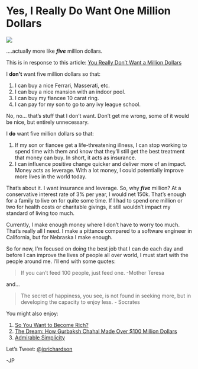 <!--
id: 2417992256
link: http://techneur.com/post/2417992256/yes-i-really-do-want-one-million-dollars
slug: yes-i-really-do-want-one-million-dollars
date: Wed Dec 22 2010 12:00:00 GMT-0600 (CST)
publish: 2010-12-022
tags: money
-->


Yes, I Really Do Want One Million Dollars
=========================================

![](http://media.tumblr.com/tumblr_lducpwx5gX1qzbc4f.jpg)

….actually more like ***five*** million dollars.

This is in response to this article: [You Really Don’t Want a Million
Dollars](http://ryanwaggoner.com/2010/12/you-dont-really-want-a-million-dollars/)

I **don’t** want five million dollars so that:

1.  I can buy a nice Ferrari, Masserati, etc.
2.  I can buy a nice mansion with an indoor pool.
3.  I can buy my fiancee 10 carat ring.
4.  I can pay for my son to go to any ivy league school.

No, no… that’s stuff that I don’t want. Don’t get me wrong, some of it
would be nice, but entirely unnecessary.

I **do** want five million dollars so that:

1.  If my son or fiancee get a life-threatening illness, I can stop
    working to spend time with them and know that they’ll still get the
    best treatment that money can buy. In short, it acts as insurance.
2.  I can influence positive change quicker and deliver more of an
    impact. Money acts as leverage. With a lot money, I could
    potentially improve more lives in the world today.

That’s about it. I want insurance and leverage. So, why ***five***
million? At a conservative interest rate of 3% per year, I would net
150k. That’s enough for a family to live on for quite some time. If I
had to spend one million or two for health costs or charitable givings,
it still wouldn’t impact my standard of living too much.

Currently, I make enough money where I don’t have to worry too much.
That’s really all I need. I make a pittance compared to a software
engineer in California, but for Nebraska I make enough.

So for now, I’m focused on doing the best job that I can do each day and
before I can improve the lives of people all over world, I must start
with the people around me. I’ll end with some quotes:

> If you can’t feed 100 people, just feed one. -Mother Teresa

and…

> The secret of happiness, you see, is not found in seeking more, but in
> developing the capacity to enjoy less. - Socrates

You might also enjoy:

1.  [So You Want to Become
    Rich?](http://techneur.com/post/1012320994/so-you-want-to-become-rich)
2.  [The Dream: How Gurbaksh Chahal Made Over \$100 Million
    Dollars](http://techneur.com/post/783919676/the-dream-gurbaksh-chahal)
3.  [Admirable
    Simplicity](http://techneur.com/post/594481128/admirable-simplicity)

Let’s Tweet: [@jprichardson](http://twitter.com/jprichardson)

-JP

